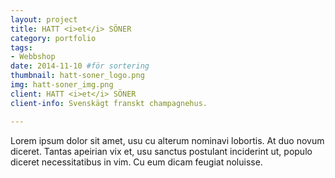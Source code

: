 ```yaml
---
layout: project
title: HATT <i>et</i> SÖNER 
category: portfolio
tags:
- Webbshop
date: 2014-11-10 #för sortering
thumbnail: hatt-soner_logo.png
img: hatt-soner_img.png
client: HATT <i>et</i> SÖNER 
client-info: Svenskägt franskt champagnehus.

---
```

Lorem ipsum dolor sit amet, usu cu alterum nominavi lobortis. At duo novum diceret. Tantas apeirian vix et, usu sanctus postulant inciderint ut, populo diceret necessitatibus in vim. Cu eum dicam feugiat noluisse.